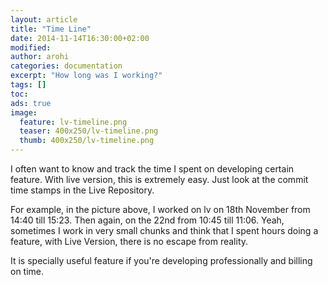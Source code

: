 ```yaml
---
layout: article
title: "Time Line"
date: 2014-11-14T16:30:00+02:00
modified:
author: arohi
categories: documentation
excerpt: "How long was I working?"
tags: []
toc: 
ads: true
image:
  feature: lv-timeline.png
  teaser: 400x250/lv-timeline.png
  thumb: 400x250/lv-timeline.png
---
```


I often want to know and track the time I spent on developing certain feature. With live version, this is extremely easy.
Just look at the commit time stamps in the Live Repository. 

For example, in the picture above, I worked on lv on 18th November from 14:40 till 15:23. Then again, on the 22nd from 10:45 till 11:06.
Yeah, sometimes I work in very small chunks and think that I spent hours doing a feature, with Live Version, there is no escape from reality.

It is specially useful feature if you're developing professionally and billing on time.

